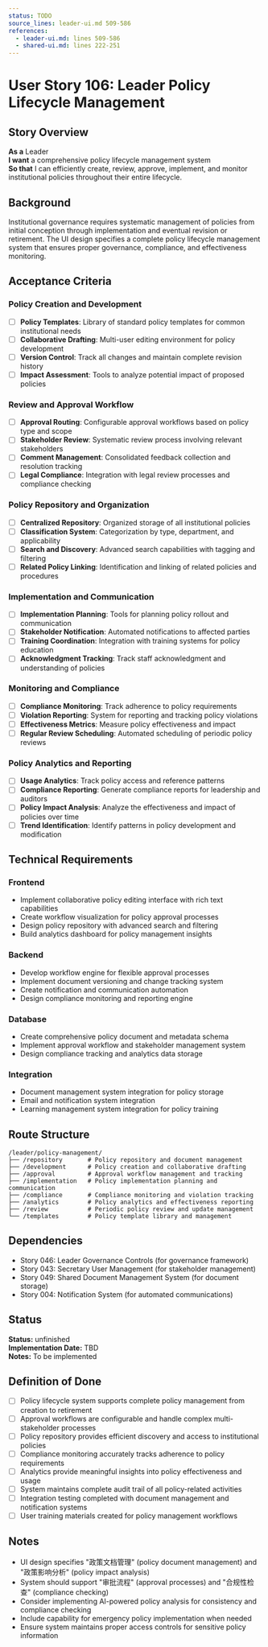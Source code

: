 ```yaml
---
status: TODO
source_lines: leader-ui.md 509-586
references:
  - leader-ui.md: lines 509-586
  - shared-ui.md: lines 222-251
---
```


# User Story 106: Leader Policy Lifecycle Management

## Story Overview

**As a** Leader  
**I want** a comprehensive policy lifecycle management system  
**So that** I can efficiently create, review, approve, implement, and monitor institutional policies throughout their entire lifecycle.

## Background

Institutional governance requires systematic management of policies from initial conception through implementation and eventual revision or retirement. The UI design specifies a complete policy lifecycle management system that ensures proper governance, compliance, and effectiveness monitoring.

## Acceptance Criteria

### Policy Creation and Development
- [ ] **Policy Templates**: Library of standard policy templates for common institutional needs
- [ ] **Collaborative Drafting**: Multi-user editing environment for policy development
- [ ] **Version Control**: Track all changes and maintain complete revision history
- [ ] **Impact Assessment**: Tools to analyze potential impact of proposed policies

### Review and Approval Workflow
- [ ] **Approval Routing**: Configurable approval workflows based on policy type and scope
- [ ] **Stakeholder Review**: Systematic review process involving relevant stakeholders
- [ ] **Comment Management**: Consolidated feedback collection and resolution tracking
- [ ] **Legal Compliance**: Integration with legal review processes and compliance checking

### Policy Repository and Organization
- [ ] **Centralized Repository**: Organized storage of all institutional policies
- [ ] **Classification System**: Categorization by type, department, and applicability
- [ ] **Search and Discovery**: Advanced search capabilities with tagging and filtering
- [ ] **Related Policy Linking**: Identification and linking of related policies and procedures

### Implementation and Communication
- [ ] **Implementation Planning**: Tools for planning policy rollout and communication
- [ ] **Stakeholder Notification**: Automated notifications to affected parties
- [ ] **Training Coordination**: Integration with training systems for policy education
- [ ] **Acknowledgment Tracking**: Track staff acknowledgment and understanding of policies

### Monitoring and Compliance
- [ ] **Compliance Monitoring**: Track adherence to policy requirements
- [ ] **Violation Reporting**: System for reporting and tracking policy violations
- [ ] **Effectiveness Metrics**: Measure policy effectiveness and impact
- [ ] **Regular Review Scheduling**: Automated scheduling of periodic policy reviews

### Policy Analytics and Reporting
- [ ] **Usage Analytics**: Track policy access and reference patterns
- [ ] **Compliance Reporting**: Generate compliance reports for leadership and auditors
- [ ] **Policy Impact Analysis**: Analyze the effectiveness and impact of policies over time
- [ ] **Trend Identification**: Identify patterns in policy development and modification

## Technical Requirements

### Frontend
- Implement collaborative policy editing interface with rich text capabilities
- Create workflow visualization for policy approval processes
- Design policy repository with advanced search and filtering
- Build analytics dashboard for policy management insights

### Backend
- Develop workflow engine for flexible approval processes
- Implement document versioning and change tracking system
- Create notification and communication automation
- Design compliance monitoring and reporting engine

### Database
- Create comprehensive policy document and metadata schema
- Implement approval workflow and stakeholder management system
- Design compliance tracking and analytics data storage

### Integration
- Document management system integration for policy storage
- Email and notification system integration
- Learning management system integration for policy training

## Route Structure
```
/leader/policy-management/
├── /repository       # Policy repository and document management
├── /development      # Policy creation and collaborative drafting
├── /approval         # Approval workflow management and tracking
├── /implementation   # Policy implementation planning and communication
├── /compliance       # Compliance monitoring and violation tracking
├── /analytics        # Policy analytics and effectiveness reporting
├── /review           # Periodic policy review and update management
└── /templates        # Policy template library and management
```

## Dependencies
- Story 046: Leader Governance Controls (for governance framework)
- Story 043: Secretary User Management (for stakeholder management)
- Story 049: Shared Document Management System (for document storage)
- Story 004: Notification System (for automated communications)


## Status
**Status:** unfinished  
**Implementation Date:** TBD  
**Notes:** To be implemented
## Definition of Done
- [ ] Policy lifecycle system supports complete policy management from creation to retirement
- [ ] Approval workflows are configurable and handle complex multi-stakeholder processes
- [ ] Policy repository provides efficient discovery and access to institutional policies
- [ ] Compliance monitoring accurately tracks adherence to policy requirements
- [ ] Analytics provide meaningful insights into policy effectiveness and usage
- [ ] System maintains complete audit trail of all policy-related activities
- [ ] Integration testing completed with document management and notification systems
- [ ] User training materials created for policy management workflows

## Notes
- UI design specifies "政策文档管理" (policy document management) and "政策影响分析" (policy impact analysis)
- System should support "审批流程" (approval processes) and "合规性检查" (compliance checking)
- Consider implementing AI-powered policy analysis for consistency and compliance checking
- Include capability for emergency policy implementation when needed
- Ensure system maintains proper access controls for sensitive policy information